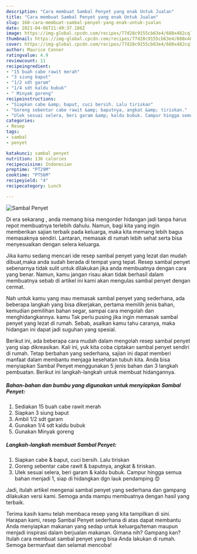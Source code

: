 ```yaml
---
description: "Cara membuat Sambal Penyet yang enak Untuk Jualan"
title: "Cara membuat Sambal Penyet yang enak Untuk Jualan"
slug: 168-cara-membuat-sambal-penyet-yang-enak-untuk-jualan
date: 2021-04-06T21:49:37.186Z
image: https://img-global.cpcdn.com/recipes/77d28c9155cb63e4/680x482cq70/sambal-penyet-foto-resep-utama.jpg
thumbnail: https://img-global.cpcdn.com/recipes/77d28c9155cb63e4/680x482cq70/sambal-penyet-foto-resep-utama.jpg
cover: https://img-global.cpcdn.com/recipes/77d28c9155cb63e4/680x482cq70/sambal-penyet-foto-resep-utama.jpg
author: Maurice Conner
ratingvalue: 4.9
reviewcount: 11
recipeingredient:
- "15 buah cabe rawit merah"
- "3 siung baput"
- "1/2 sdt garam"
- "1/4 sdt kaldu bubuk"
- " Minyak goreng"
recipeinstructions:
- "Siapkan cabe &amp; baput, cuci bersih. Lalu tiriskan"
- "Goreng sebentar cabe rawit &amp; baputnya, angkat &amp; tiriskan."
- "Ulek sesuai selera, beri garam &amp; kaldu bubuk. Campur hingga semua bahan menjadi 1, siap di hidangkan dgn lauk pendamping 😍"
categories:
- Resep
tags:
- sambal
- penyet

katakunci: sambal penyet 
nutrition: 136 calories
recipecuisine: Indonesian
preptime: "PT29M"
cooktime: "PT56M"
recipeyield: "4"
recipecategory: Lunch

---
```



![Sambal Penyet](https://img-global.cpcdn.com/recipes/77d28c9155cb63e4/680x482cq70/sambal-penyet-foto-resep-utama.jpg)

Di era  sekarang , anda memang bisa mengorder hidangan jadi tanpa harus repot membuatnya terlebih dahulu. Namun, bagi kita yang ingin memberikan sajian terbaik pada keluarga, maka kita memang lebih bagus memasaknya sendiri. Lantaran, memasak di rumah lebih sehat serta bisa menyesuaikan dengan selera keluarga.

Jika kamu sedang mencari ide resep sambal penyet yang lezat dan mudah dibuat,maka anda sudah berada di tempat yang tepat. Resep sambal penyet  sebenarnya tidak sulit untuk dilakukan jika anda membuatnya dengan cara yang benar. Namun, kamu jangan risau akan tidak berhasil dalam membuatnya 
sebab di artikel ini kami akan mengulas sambal penyet dengan cermat.  



Nah untuk kamu yang mau memasak sambal penyet yang sederhana, ada beberapa langkah yang bisa dikerjakan, pertama memilih jenis bahan, kemudian pemilihan bahan segar, sampai cara mengolah dan menghidangkannya. kamu Tak perlu pusing jika ingin memasak sambal penyet yang lezat di rumah. Sebab, asalkan kamu  tahu caranya, maka hidangan ini dapat jadi suguhan yang spesial.

Berikut ini, ada beberapa cara mudah dalam mengolah resep sambal penyet yang siap dikreasikan. Kali ini, yuk kita coba ciptakan sambal penyet sendiri di rumah. Tetap berbahan yang sederhana, sajian ini dapat memberi manfaat dalam membantu menjaga kesehatan tubuh kita. Anda bisa menyiapkan Sambal Penyet menggunakan 5 jenis bahan dan 3 langkah pembuatan. Berikut ini langkah-langkah untuk membuat hidangannya.

<!--inarticleads1-->

##### Bahan-bahan dan bumbu yang digunakan untuk menyiapkan Sambal Penyet:

1. Sediakan 15 buah cabe rawit merah
1. Siapkan 3 siung baput
1. Ambil 1/2 sdt garam
1. Gunakan 1/4 sdt kaldu bubuk
1. Gunakan  Minyak goreng




<!--inarticleads2-->

##### Langkah-langkah membuat Sambal Penyet:

1. Siapkan cabe &amp; baput, cuci bersih. Lalu tiriskan
1. Goreng sebentar cabe rawit &amp; baputnya, angkat &amp; tiriskan.
1. Ulek sesuai selera, beri garam &amp; kaldu bubuk. Campur hingga semua bahan menjadi 1, siap di hidangkan dgn lauk pendamping 😍




Jadi, itulah artikel mengenai  sambal penyet  yang sederhana dan gampang dilakukan versi kami. Semoga anda mampu membuatnya dengan hasil yang terbaik. 

Terima kasih kamu telah membaca resep yang kita tampilkan di sini. Harapan kami, resep  Sambal Penyet sederhana di atas dapat membantu Anda menyiapkan makanan yang sedap untuk keluarga/teman maupun menjadi inspirasi dalam berjualan makanan. Gimana nih? Gampang kan? Itulah cara membuat sambal penyet yang bisa Anda lakukan di rumah. Semoga bermanfaat dan selamat mencoba!

